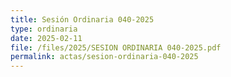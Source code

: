 ```yaml
---
title: Sesión Ordinaria 040-2025
type: ordinaria
date: 2025-02-11
file: /files/2025/SESION ORDINARIA 040-2025.pdf
permalink: actas/sesion-ordinaria-040-2025
---
```

